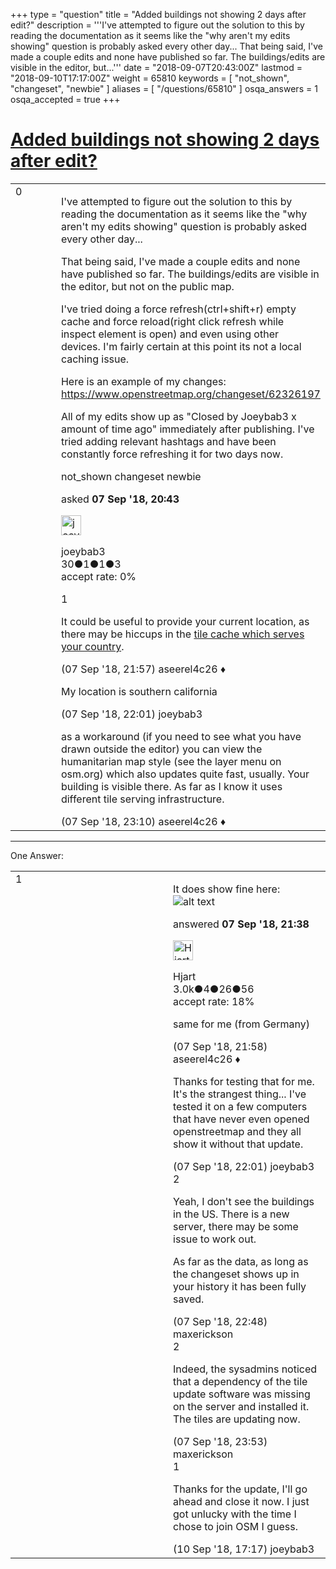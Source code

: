 +++
type = "question"
title = "Added buildings not showing 2 days after edit?"
description = '''I&#x27;ve attempted to figure out the solution to this by reading the documentation as it seems like the &quot;why aren&#x27;t my edits showing&quot; question is probably asked every other day... That being said, I&#x27;ve made a couple edits and none have published so far. The buildings/edits are visible in the editor, but...'''
date = "2018-09-07T20:43:00Z"
lastmod = "2018-09-10T17:17:00Z"
weight = 65810
keywords = [ "not_shown", "changeset", "newbie" ]
aliases = [ "/questions/65810" ]
osqa_answers = 1
osqa_accepted = true
+++

<div class="headNormal">

# [Added buildings not showing 2 days after edit?](/questions/65810/added-buildings-not-showing-2-days-after-edit)

</div>

<div id="main-body">

<div id="askform">

<table id="question-table" style="width:100%;">
<colgroup>
<col style="width: 50%" />
<col style="width: 50%" />
</colgroup>
<tbody>
<tr>
<td style="width: 30px; vertical-align: top"><div class="vote-buttons">
<span id="post-65810-upvote" class="ajax-command post-vote up" rel="nofollow" title="I like this post (click again to cancel)"> </span>
<div id="post-65810-score" class="post-score" title="current number of votes">
0
</div>
<span id="post-65810-downvote" class="ajax-command post-vote down" rel="nofollow" title="I dont like this post (click again to cancel)"> </span> <span id="favorite-mark" class="ajax-command favorite-mark" rel="nofollow" title="mark/unmark this question as favorite (click again to cancel)"> </span>
<div id="favorite-count" class="favorite-count">
&#10;</div>
</div></td>
<td><div id="item-right">
<div class="question-body">
<p>I've attempted to figure out the solution to this by reading the documentation as it seems like the "why aren't my edits showing" question is probably asked every other day...</p>
<p>That being said, I've made a couple edits and none have published so far. The buildings/edits are visible in the editor, but not on the public map.</p>
<p>I've tried doing a force refresh(ctrl+shift+r) empty cache and force reload(right click refresh while inspect element is open) and even using other devices. I'm fairly certain at this point its not a local caching issue.</p>
<p>Here is an example of my changes: <a href="https://www.openstreetmap.org/changeset/62326197">https://www.openstreetmap.org/changeset/62326197</a></p>
<p>All of my edits show up as "Closed by Joeybab3 x amount of time ago" immediately after publishing. I've tried adding relevant hashtags and have been constantly force refreshing it for two days now.</p>
</div>
<div id="question-tags" class="tags-container tags">
<span class="post-tag tag-link-not_shown" rel="tag" title="see questions tagged &#39;not_shown&#39;">not_shown</span> <span class="post-tag tag-link-changeset" rel="tag" title="see questions tagged &#39;changeset&#39;">changeset</span> <span class="post-tag tag-link-newbie" rel="tag" title="see questions tagged &#39;newbie&#39;">newbie</span>
</div>
<div id="question-controls" class="post-controls">
&#10;</div>
<div class="post-update-info-container">
<div class="post-update-info post-update-info-user">
<p>asked <strong>07 Sep '18, 20:43</strong></p>
<img src="https://secure.gravatar.com/avatar/83e3d33eef5e69431b61f3d92d8c54ad?s=32&amp;d=identicon&amp;r=g" class="gravatar" width="32" height="32" alt="joeybab3&#39;s gravatar image" />
<p><span>joeybab3</span><br />
<span class="score" title="30 reputation points">30</span><span title="1 badges"><span class="badge1">●</span><span class="badgecount">1</span></span><span title="1 badges"><span class="silver">●</span><span class="badgecount">1</span></span><span title="3 badges"><span class="bronze">●</span><span class="badgecount">3</span></span><br />
<span class="accept_rate" title="Rate of the user&#39;s accepted answers">accept rate:</span> <span title="joeybab3 has no accepted answers">0%</span></p>
</div>
</div>
<div id="comments-container-65810" class="comments-container">
<span id="65812"></span>
<div id="comment-65812" class="comment">
<div id="post-65812-score" class="comment-score">
1
</div>
<div class="comment-text">
<p>It could be useful to provide your current location, as there may be hiccups in the <a href="https://dns.openstreetmap.org/tile.openstreetmap.org.html">tile cache which serves your country</a>.</p>
</div>
<div id="comment-65812-info" class="comment-info">
<span class="comment-age">(07 Sep '18, 21:57)</span> <span class="comment-user userinfo">aseerel4c26 ♦</span>
</div>
</div>
<span id="65815"></span>
<div id="comment-65815" class="comment">
<div id="post-65815-score" class="comment-score">
&#10;</div>
<div class="comment-text">
<p>My location is southern california</p>
</div>
<div id="comment-65815-info" class="comment-info">
<span class="comment-age">(07 Sep '18, 22:01)</span> <span class="comment-user userinfo">joeybab3</span>
</div>
</div>
<span id="65817"></span>
<div id="comment-65817" class="comment">
<div id="post-65817-score" class="comment-score">
&#10;</div>
<div class="comment-text">
<p>as a workaround (if you need to see what you have drawn outside the editor) you can view the humanitarian map style (see the layer menu on osm.org) which also updates quite fast, usually. Your building is visible there. As far as I know it uses different tile serving infrastructure.</p>
</div>
<div id="comment-65817-info" class="comment-info">
<span class="comment-age">(07 Sep '18, 23:10)</span> <span class="comment-user userinfo">aseerel4c26 ♦</span>
</div>
</div>
</div>
<div id="comment-tools-65810" class="comment-tools">
&#10;</div>
<div class="clear">
&#10;</div>
<div id="comment-65810-form-container" class="comment-form-container">
&#10;</div>
<div class="clear">
&#10;</div>
</div></td>
</tr>
</tbody>
</table>

------------------------------------------------------------------------

<div class="tabBar">

<span id="sort-top"></span>

<div class="headQuestions">

One Answer:

</div>

</div>

<span id="65811"></span>

<div id="answer-container-65811" class="answer accepted-answer">

<table style="width:100%;">
<colgroup>
<col style="width: 50%" />
<col style="width: 50%" />
</colgroup>
<tbody>
<tr>
<td style="width: 30px; vertical-align: top"><div class="vote-buttons">
<span id="post-65811-upvote" class="ajax-command post-vote up" rel="nofollow" title="I like this post (click again to cancel)"> </span>
<div id="post-65811-score" class="post-score" title="current number of votes">
1
</div>
<span id="post-65811-downvote" class="ajax-command post-vote down" rel="nofollow" title="I dont like this post (click again to cancel)"> </span> <span class="accept-answer on" rel="nofollow" title="joeybab3 has selected this answer as the correct answer"> </span>
</div></td>
<td><div class="item-right">
<div class="answer-body">
<p>It does show fine here: <img src="/upfiles/Carlsbad6100building.png" alt="alt text" /></p>
</div>
<div class="answer-controls post-controls">
&#10;</div>
<div class="post-update-info-container">
<div class="post-update-info post-update-info-user">
<p>answered <strong>07 Sep '18, 21:38</strong></p>
<img src="https://secure.gravatar.com/avatar/6edf3a421a450237beae62ba93582637?s=32&amp;d=identicon&amp;r=g" class="gravatar" width="32" height="32" alt="Hjart&#39;s gravatar image" />
<p><span>Hjart</span><br />
<span class="score" title="2961 reputation points"><span>3.0k</span></span><span title="4 badges"><span class="badge1">●</span><span class="badgecount">4</span></span><span title="26 badges"><span class="silver">●</span><span class="badgecount">26</span></span><span title="56 badges"><span class="bronze">●</span><span class="badgecount">56</span></span><br />
<span class="accept_rate" title="Rate of the user&#39;s accepted answers">accept rate:</span> <span title="Hjart has 14 accepted answers">18%</span></p>
</img>
</div>
</div>
<div id="comments-container-65811" class="comments-container">
<span id="65813"></span>
<div id="comment-65813" class="comment">
<div id="post-65813-score" class="comment-score">
&#10;</div>
<div class="comment-text">
<p>same for me (from Germany)</p>
</div>
<div id="comment-65813-info" class="comment-info">
<span class="comment-age">(07 Sep '18, 21:58)</span> <span class="comment-user userinfo">aseerel4c26 ♦</span>
</div>
</div>
<span id="65814"></span>
<div id="comment-65814" class="comment">
<div id="post-65814-score" class="comment-score">
&#10;</div>
<div class="comment-text">
<p>Thanks for testing that for me. It's the strangest thing... I've tested it on a few computers that have never even opened openstreetmap and they all show it without that update.</p>
</div>
<div id="comment-65814-info" class="comment-info">
<span class="comment-age">(07 Sep '18, 22:01)</span> <span class="comment-user userinfo">joeybab3</span>
</div>
</div>
<span id="65816"></span>
<div id="comment-65816" class="comment">
<div id="post-65816-score" class="comment-score">
2
</div>
<div class="comment-text">
<p>Yeah, I don't see the buildings in the US. There is a new server, there may be some issue to work out.</p>
<p>As far as the data, as long as the changeset shows up in your history it has been fully saved.</p>
</div>
<div id="comment-65816-info" class="comment-info">
<span class="comment-age">(07 Sep '18, 22:48)</span> <span class="comment-user userinfo">maxerickson</span>
</div>
</div>
<span id="65818"></span>
<div id="comment-65818" class="comment">
<div id="post-65818-score" class="comment-score">
2
</div>
<div class="comment-text">
<p>Indeed, the sysadmins noticed that a dependency of the tile update software was missing on the server and installed it. The tiles are updating now.</p>
</div>
<div id="comment-65818-info" class="comment-info">
<span class="comment-age">(07 Sep '18, 23:53)</span> <span class="comment-user userinfo">maxerickson</span>
</div>
</div>
<span id="65852"></span>
<div id="comment-65852" class="comment">
<div id="post-65852-score" class="comment-score">
1
</div>
<div class="comment-text">
<p>Thanks for the update, I'll go ahead and close it now. I just got unlucky with the time I chose to join OSM I guess.</p>
</div>
<div id="comment-65852-info" class="comment-info">
<span class="comment-age">(10 Sep '18, 17:17)</span> <span class="comment-user userinfo">joeybab3</span>
</div>
</div>
</div>
<div id="comment-tools-65811" class="comment-tools">
&#10;</div>
<div class="clear">
&#10;</div>
<div id="comment-65811-form-container" class="comment-form-container">
&#10;</div>
<div class="clear">
&#10;</div>
</div></td>
</tr>
</tbody>
</table>

</div>

<div class="paginator-container-left">

</div>

</div>

</div>

